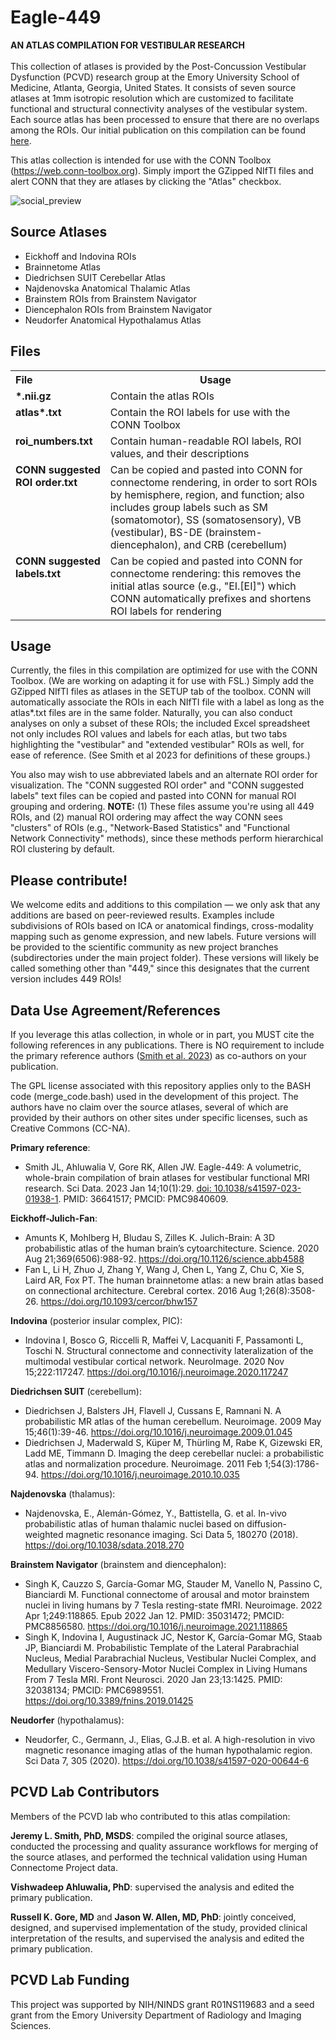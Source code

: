 # Eagle-449
<b>AN ATLAS COMPILATION FOR VESTIBULAR RESEARCH</b><br><br>
This collection of atlases is provided by the Post-Concussion Vestibular Dysfunction (PCVD) research group at the Emory University School of Medicine, Atlanta, Georgia, United States. It consists of seven source atlases at 1mm isotropic resolution which are customized to facilitate functional and structural connectivity analyses of the vestibular system. Each source atlas has been processed to ensure that there are no overlaps among the ROIs. Our initial publication on this compilation can be found <a href="https://doi.org/10.1038%2Fs41597-023-01938-1">here</a>.

This atlas collection is intended for use with the CONN Toolbox (https://web.conn-toolbox.org). Simply import the GZipped NIfTI files and alert CONN that they are atlases by clicking the "Atlas" checkbox.

![social_preview](https://user-images.githubusercontent.com/104218418/213888012-87a6e40d-75a3-4e22-b8cd-da2b960ac0f4.png)


## Source Atlases
* Eickhoff and Indovina ROIs
* Brainnetome Atlas
* Diedrichsen SUIT Cerebellar Atlas
* Najdenovska Anatomical Thalamic Atlas
* Brainstem ROIs from Brainstem Navigator
* Diencephalon ROIs from Brainstem Navigator
* Neudorfer Anatomical Hypothalamus Atlas
## Files
<!--
* ".nii.gz" files contain the atlas ROIs
* "atlas...txt" files contain the ROI labels for use with the CONN Toolbox
* "roi_numbers.txt" files contain human-readable ROI labels, ROI values, and their descriptions
* "CONN suggested ROI order.txt" can be copied and pasted into CONN for connectome rendering, in order to sort ROIs by hemisphere, region, and function; also includes group labels such as SM (somatomotor), SS (somatosensory), VB (vestibular), BS-DE (brainstem-diencephalon), and CRB (cerebellum)
* "CONN suggested labels.txt" can be copied and pasted into CONN for connectome rendering: this removes the initial atlas source (e.g., "EI.[EI]") which CONN automatically prefixes and shortens ROI labels for rendering
-->
<table>
<tbody>
<tr style="vertical-align:top">
<th align="left">File</th>
<th>Usage</th>
</tr>
<tr style="vertical-align:top">
  <td><b>*.nii.gz</b></td>
<td>Contain the atlas ROIs</td>
</tr>
<tr style="vertical-align:top">
  <td><b>atlas*.txt</b></td>
<td>Contain the ROI labels for use with the CONN Toolbox</td>
</tr>
<tr style="vertical-align:top">
  <td><b>roi_numbers.txt</b></td>
<td>Contain human-readable ROI labels, ROI values, and their descriptions</td>
</tr>
<tr style="vertical-align:top">
  <td><b>CONN suggested ROI order.txt</b></td>
<td>Can be copied and pasted into CONN for connectome rendering, in order to sort ROIs by hemisphere, region, and function; also includes group labels such as SM (somatomotor), SS (somatosensory), VB (vestibular), BS-DE (brainstem-diencephalon), and CRB (cerebellum)</td>
</tr>
<tr style="vertical-align:top">
  <td><b>CONN suggested labels.txt</b></td>
<td>Can be copied and pasted into CONN for connectome rendering: this removes the initial atlas source (e.g., "EI.[EI]") which CONN automatically prefixes and shortens ROI labels for rendering</td>
</tr>
</tbody>
</table>

## Usage
Currently, the files in this compilation are optimized for use with the CONN Toolbox. (We are working on adapting it for use with FSL.) Simply add the GZipped NIfTI files as atlases in the SETUP tab of the toolbox. CONN will automatically associate the ROIs in each NIfTI file with a label as long as the atlas*.txt files are in the same folder. Naturally, you can also conduct analyses on only a subset of these ROIs; the included Excel spreadsheet not only includes ROI values and labels for each atlas, but two tabs highlighting the "vestibular" and "extended vestibular" ROIs as well, for ease of reference. (See Smith et al 2023 for definitions of these groups.)

You also may wish to use abbreviated labels and an alternate ROI order for visualization. The "CONN suggested ROI order" and "CONN suggested labels" text files can be copied and pasted into CONN for manual ROI grouping and ordering. <b>NOTE:</b> (1) These files assume you're using all 449 ROIs, and (2) manual ROI ordering may affect the way CONN sees "clusters" of ROIs (e.g., "Network-Based Statistics" and "Functional Network Connectivity" methods), since these methods perform hierarchical ROI clustering by default.

## Please contribute!
We welcome edits and additions to this compilation &mdash; we only ask that any additions are based on peer-reviewed results. Examples include subdivisions of ROIs based on ICA or anatomical findings, cross-modality mapping such as genome expression, and new labels. Future versions will be provided to the scientific community as new project branches (subdirectories under the main project folder). These versions will likely be called something other than "449," since this designates that the current version includes 449 ROIs!

## Data Use Agreement/References
If you leverage this atlas collection, in whole or in part, you MUST cite the following references in any publications. There is NO requirement to include the primary reference authors (<a href="https://doi.org/10.1038%2Fs41597-023-01938-1">Smith et al. 2023</a>) as co-authors on your publication.

The GPL license associated with this repository applies only to the BASH code (merge_code.bash) used in the development of this project. The authors have no claim over the source atlases, several of which are provided by their authors on other sites under specific licenses, such as Creative Commons (CC-NA).

<b>Primary reference</b>:
* Smith JL, Ahluwalia V, Gore RK, Allen JW. Eagle-449: A volumetric, whole-brain compilation of brain atlases for vestibular functional MRI research. Sci Data. 2023 Jan 14;10(1):29. <a href="https://doi.org/10.1038%2Fs41597-023-01938-1">doi: 10.1038/s41597-023-01938-1</a>. PMID: 36641517; PMCID: PMC9840609.

<b>Eickhoff-Julich-Fan</b>:
* Amunts K, Mohlberg H, Bludau S, Zilles K. Julich-Brain: A 3D probabilistic atlas of the human brain’s cytoarchitecture. Science. 2020 Aug 21;369(6506):988-92. https://doi.org/10.1126/science.abb4588
* Fan L, Li H, Zhuo J, Zhang Y, Wang J, Chen L, Yang Z, Chu C, Xie S, Laird AR, Fox PT. The human brainnetome atlas: a new brain atlas based on connectional architecture. Cerebral cortex. 2016 Aug 1;26(8):3508-26. https://doi.org/10.1093/cercor/bhw157

<b>Indovina</b> (posterior insular complex, PIC):
* Indovina I, Bosco G, Riccelli R, Maffei V, Lacquaniti F, Passamonti L, Toschi N. Structural connectome and connectivity lateralization of the multimodal vestibular cortical network. NeuroImage. 2020 Nov 15;222:117247. https://doi.org/10.1016/j.neuroimage.2020.117247

<b>Diedrichsen SUIT</b> (cerebellum):
* Diedrichsen J, Balsters JH, Flavell J, Cussans E, Ramnani N. A probabilistic MR atlas of the human cerebellum. Neuroimage. 2009 May 15;46(1):39-46. https://doi.org/10.1016/j.neuroimage.2009.01.045
* Diedrichsen J, Maderwald S, Küper M, Thürling M, Rabe K, Gizewski ER, Ladd ME, Timmann D. Imaging the deep cerebellar nuclei: a probabilistic atlas and normalization procedure. Neuroimage. 2011 Feb 1;54(3):1786-94. https://doi.org/10.1016/j.neuroimage.2010.10.035

<b>Najdenovska</b> (thalamus):
* Najdenovska, E., Alemán-Gómez, Y., Battistella, G. et al. In-vivo probabilistic atlas of human thalamic nuclei based on diffusion- weighted magnetic resonance imaging. Sci Data 5, 180270 (2018). https://doi.org/10.1038/sdata.2018.270

<b>Brainstem Navigator</b> (brainstem and diencephalon):
* Singh K, Cauzzo S, García-Gomar MG, Stauder M, Vanello N, Passino C, Bianciardi M. Functional connectome of arousal and motor brainstem nuclei in living humans by 7 Tesla resting-state fMRI. Neuroimage. 2022 Apr 1;249:118865. Epub 2022 Jan 12. PMID: 35031472; PMCID: PMC8856580. https://doi.org/10.1016/j.neuroimage.2021.118865
* Singh K, Indovina I, Augustinack JC, Nestor K, García-Gomar MG, Staab JP, Bianciardi M. Probabilistic Template of the Lateral Parabrachial Nucleus, Medial Parabrachial Nucleus, Vestibular Nuclei Complex, and Medullary Viscero-Sensory-Motor Nuclei Complex in Living Humans From 7 Tesla MRI. Front Neurosci. 2020 Jan 23;13:1425. PMID: 32038134; PMCID: PMC6989551. https://doi.org/10.3389/fnins.2019.01425

<b>Neudorfer</b> (hypothalamus):
* Neudorfer, C., Germann, J., Elias, G.J.B. et al. A high-resolution in vivo magnetic resonance imaging atlas of the human hypothalamic region. Sci Data 7, 305 (2020). https://doi.org/10.1038/s41597-020-00644-6

## PCVD Lab Contributors
Members of the PCVD lab who contributed to this atlas compilation:

<b>Jeremy L. Smith, PhD, MSDS</b>: compiled the original source atlases, conducted the processing and quality assurance workflows for merging of the source atlases, and performed the technical validation using Human Connectome Project data.

<b>Vishwadeep Ahluwalia, PhD</b>: supervised the analysis and edited the primary publication.

<b>Russell K. Gore, MD</b> and <b>Jason W. Allen, MD, PhD</b>: jointly conceived, designed, and supervised implementation of the study, provided clinical interpretation of the results, and supervised the analysis and edited the primary publication.

## PCVD Lab Funding
This project was supported by NIH/NINDS grant R01NS119683 and a seed grant from the Emory University Department of Radiology and Imaging Sciences.
